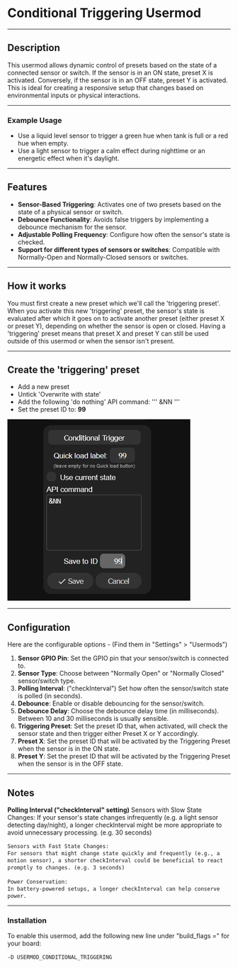 # Conditional Triggering Usermod

---

## Description
This usermod allows dynamic control of presets based on the state of a connected sensor or switch.
If the sensor is in an ON state, preset X is activated. Conversely, if the sensor is in an OFF state, preset Y is activated.
This is ideal for creating a responsive setup that changes based on environmental inputs or physical interactions.

---

### Example Usage
- Use a liquid level sensor to trigger a green hue when tank is full or a red hue when empty.
- Use a light sensor to trigger a calm effect during nighttime or an energetic effect when it's daylight.

---

## Features
- **Sensor-Based Triggering**: Activates one of two presets based on the state of a physical sensor or switch.
- **Debounce Functionality**: Avoids false triggers by implementing a debounce mechanism for the sensor.
- **Adjustable Polling Frequency**: Configure how often the sensor's state is checked.
- **Support for different types of sensors or switches**: Compatible with Normally-Open and Normally-Closed sensors or switches.

---

## How it works
You must first create a new preset which we'll call the 'triggering preset'. When you activate this new 'triggering' preset, the sensor's state is evaluated after which it goes on to activate another preset (either preset X or preset Y), depending on whether the sensor is open or closed.
Having a 'triggering' preset means that preset X and preset Y can still be used outside of this usermod or when the sensor isn't present.

---

## Create the 'triggering' preset
- Add a new preset
- Untick 'Overwrite with state'
- Add the following 'do nothing' API command:
'''
&NN
'''
- Set the preset ID to: **99**

![Screenshot The 'Triggering Preset' Configuration](./assets/trigger_preset.jpg)

---

## Configuration

Here are the configurable options - (Find them in "Settings" > "Usermods")

1. **Sensor GPIO Pin**: Set the GPIO pin that your sensor/switch is connected to.
2. **Sensor Type**: Choose between "Normally Open" or "Normally Closed" sensor/switch type.
3. **Polling Interval**: ("checkInterval") Set how often the sensor/switch state is polled (in seconds).
4. **Debounce**: Enable or disable debouncing for the sensor/switch.
5. **Debounce Delay**: Choose the debounce delay time (in milliseconds). Between 10 and 30 milliseconds is usually sensible.
6. **Triggering Preset**: Set the preset ID that, when activated, will check the sensor state and then trigger either Preset X or Y accordingly.
7. **Preset X**: Set the preset ID that will be activated by the Triggering Preset when the sensor is in the ON state.
8. **Preset Y**: Set the preset ID that will be activated by the Triggering Preset when the sensor is in the OFF state.

---

## Notes
**Polling Interval ("checkInterval" setting)**
    Sensors with Slow State Changes:
    If your sensor's state changes infrequently (e.g. a light sensor detecting day/night), a longer checkInterval might be more appropriate to avoid unnecessary processing. (e.g. 30 seconds)

    Sensors with Fast State Changes:
    For sensors that might change state quickly and frequently (e.g., a motion sensor), a shorter checkInterval could be beneficial to react promptly to changes. (e.g. 3 seconds)

    Power Conservation:
    In battery-powered setups, a longer checkInterval can help conserve power.

---

### Installation
To enable this usermod, add the following new line under "build_flags =" for your board:
```
-D USERMOD_CONDITIONAL_TRIGGERING
```
